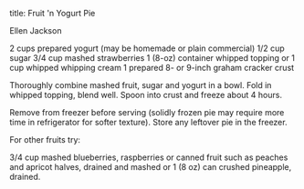 title: Fruit 'n Yogurt Pie

Ellen Jackson

2 cups prepared yogurt (may be homemade or plain commercial)
1/2 cup sugar
3/4 cup mashed strawberries
1 (8-oz) container whipped topping or
1 cup whipped whipping cream
1 prepared 8- or 9-inch graham cracker crust

Thoroughly combine mashed fruit, sugar and yogurt in a bowl.  Fold in whipped topping, blend well.  Spoon into crust and freeze about 4 hours.  

Remove from freezer before serving (solidly frozen pie may require more time in refrigerator for softer texture).  Store any leftover pie in the freezer.

For other fruits try:

3/4 cup mashed blueberries, raspberries or canned fruit such as peaches and 
apricot halves, drained and mashed or 
1 (8 oz) can crushed pineapple, drained.

